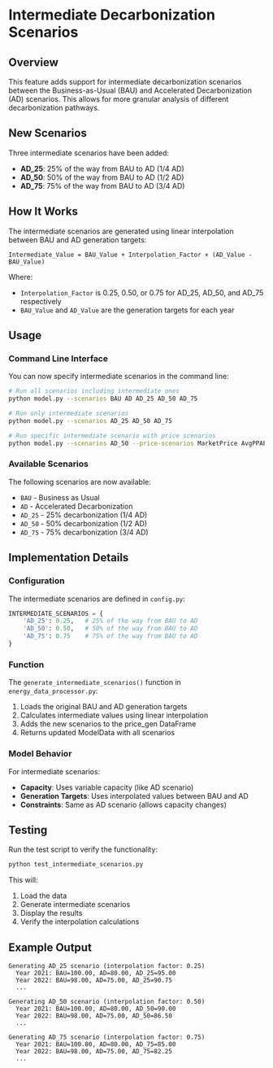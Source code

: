 # Intermediate Decarbonization Scenarios

## Overview

This feature adds support for intermediate decarbonization scenarios between the Business-as-Usual (BAU) and Accelerated Decarbonization (AD) scenarios. This allows for more granular analysis of different decarbonization pathways.

## New Scenarios

Three intermediate scenarios have been added:

- **AD_25**: 25% of the way from BAU to AD (1/4 AD)
- **AD_50**: 50% of the way from BAU to AD (1/2 AD)  
- **AD_75**: 75% of the way from BAU to AD (3/4 AD)

## How It Works

The intermediate scenarios are generated using linear interpolation between BAU and AD generation targets:

```
Intermediate_Value = BAU_Value + Interpolation_Factor × (AD_Value - BAU_Value)
```

Where:
- `Interpolation_Factor` is 0.25, 0.50, or 0.75 for AD_25, AD_50, and AD_75 respectively
- `BAU_Value` and `AD_Value` are the generation targets for each year

## Usage

### Command Line Interface

You can now specify intermediate scenarios in the command line:

```bash
# Run all scenarios including intermediate ones
python model.py --scenarios BAU AD AD_25 AD_50 AD_75

# Run only intermediate scenarios
python model.py --scenarios AD_25 AD_50 AD_75

# Run specific intermediate scenario with price scenarios
python model.py --scenarios AD_50 --price-scenarios MarketPrice AvgPPAPrice
```

### Available Scenarios

The following scenarios are now available:
- `BAU` - Business as Usual
- `AD` - Accelerated Decarbonization  
- `AD_25` - 25% decarbonization (1/4 AD)
- `AD_50` - 50% decarbonization (1/2 AD)
- `AD_75` - 75% decarbonization (3/4 AD)

## Implementation Details

### Configuration

The intermediate scenarios are defined in `config.py`:

```python
INTERMEDIATE_SCENARIOS = {
    'AD_25': 0.25,   # 25% of the way from BAU to AD
    'AD_50': 0.50,   # 50% of the way from BAU to AD
    'AD_75': 0.75    # 75% of the way from BAU to AD
}
```

### Function

The `generate_intermediate_scenarios()` function in `energy_data_processor.py`:

1. Loads the original BAU and AD generation targets
2. Calculates intermediate values using linear interpolation
3. Adds the new scenarios to the price_gen DataFrame
4. Returns updated ModelData with all scenarios

### Model Behavior

For intermediate scenarios:
- **Capacity**: Uses variable capacity (like AD scenario)
- **Generation Targets**: Uses interpolated values between BAU and AD
- **Constraints**: Same as AD scenario (allows capacity changes)

## Testing

Run the test script to verify the functionality:

```bash
python test_intermediate_scenarios.py
```

This will:
1. Load the data
2. Generate intermediate scenarios
3. Display the results
4. Verify the interpolation calculations

## Example Output

```
Generating AD_25 scenario (interpolation factor: 0.25)
  Year 2021: BAU=100.00, AD=80.00, AD_25=95.00
  Year 2022: BAU=98.00, AD=75.00, AD_25=90.75
  ...

Generating AD_50 scenario (interpolation factor: 0.50)
  Year 2021: BAU=100.00, AD=80.00, AD_50=90.00
  Year 2022: BAU=98.00, AD=75.00, AD_50=86.50
  ...

Generating AD_75 scenario (interpolation factor: 0.75)
  Year 2021: BAU=100.00, AD=80.00, AD_75=85.00
  Year 2022: BAU=98.00, AD=75.00, AD_75=82.25
  ...
```